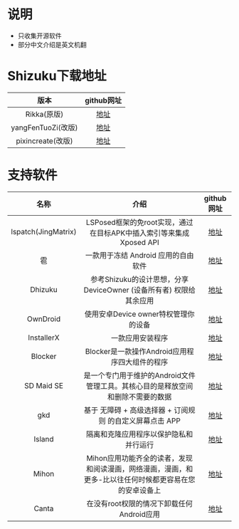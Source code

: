 # 说明
- 只收集开源软件
- 部分中文介绍是英文机翻



# Shizuku下载地址
| 版本 | github网址 |
| :-----------: | :-----------: |
| Rikka(原版) | [地址](https://github.com/RikkaApps/Shizuku) |
| yangFenTuoZi(改版) | [地址](https://github.com/yangFenTuoZi/Shizuku) |
| pixincreate(改版) | [地址](https://github.com/pixincreate/Shizuku) |


# 支持软件
| 名称 | 介绍 | github网址 |
| :-----------: | :-----------: | :-----------: |
| lspatch(JingMatrix) | LSPosed框架的免root实现，通过在目标APK中插入索引等来集成Xposed API | [地址](https://github.com/JingMatrix/LSPatch) |
| 雹 | 一款用于冻结 Android 应用的自由软件 | [地址](https://github.com/aistra0528/Hail) |
| Dhizuku | 参考Shizuku的设计思想，分享 DeviceOwner (设备所有者) 权限给其余应用 | [地址](https://github.com/iamr0s/Dhizuku) |
| OwnDroid | 使用安卓Device owner特权管理你的设备 | [地址](https://github.com/BinTianqi/OwnDroid) |
| InstallerX | 一款应用安装程序 | [地址](https://github.com/iamr0s/InstallerX) |
| Blocker | Blocker是一款操作Android应用程序四大组件的程序 | [地址](https://github.com/lihenggui/blocker) |
| SD Maid SE | 是一个专门用于维护的Android文件管理工具。其核心目的是释放空间和删除不需要的数据 | [地址](https://github.com/d4rken-org/sdmaid-se) |
| gkd | 基于 无障碍 + 高级选择器 + 订阅规则 的自定义屏幕点击 APP | [地址](https://github.com/gkd-kit/gkd) |
| Island | 隔离和克隆应用程序以保护隐私和并行运行 | [地址](https://github.com/oasisfeng/island) |
| Mihon | Mihon应用功能齐全的读者，发现和阅读漫画，网络漫画，漫画，和更多-比以往任何时候都更容易在您的安卓设备上 | [地址](https://github.com/mihonapp/mihon) |
| Canta | 在没有root权限的情况下卸载任何Android应用 | [地址](https://github.com/samolego/Canta) |

